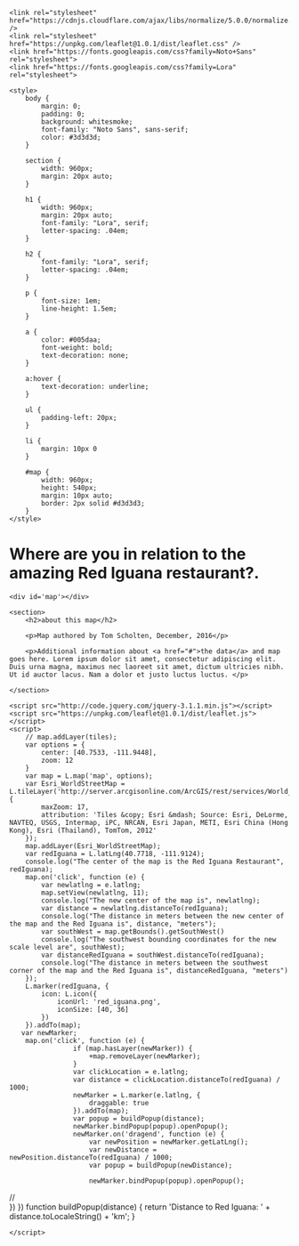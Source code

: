 <html>

<head>
    <meta charset=utf-8 />
    <title>Lab 07 Template</title>
    <meta name='viewport' content='initial-scale=1,maximum-scale=1,user-scalable=no' />

    <link rel="stylesheet" href="https://cdnjs.cloudflare.com/ajax/libs/normalize/5.0.0/normalize.css" />
    <link rel="stylesheet" href="https://unpkg.com/leaflet@1.0.1/dist/leaflet.css" />
    <link href="https://fonts.googleapis.com/css?family=Noto+Sans" rel="stylesheet">
    <link href="https://fonts.googleapis.com/css?family=Lora" rel="stylesheet">

    <style>
        body {
            margin: 0;
            padding: 0;
            background: whitesmoke;
            font-family: "Noto Sans", sans-serif;
            color: #3d3d3d;
        }
        
        section {
            width: 960px;
            margin: 20px auto;
        }
        
        h1 {
            width: 960px;
            margin: 20px auto;
            font-family: "Lora", serif;
            letter-spacing: .04em;
        }
        
        h2 {
            font-family: "Lora", serif;
            letter-spacing: .04em;
        }
        
        p {
            font-size: 1em;
            line-height: 1.5em;
        }
        
        a {
            color: #005daa;
            font-weight: bold;
            text-decoration: none;
        }
        
        a:hover {
            text-decoration: underline;
        }
        
        ul {
            padding-left: 20px;
        }
        
        li {
            margin: 10px 0
        }
        
        #map {
            width: 960px;
            height: 540px;
            margin: 10px auto;
            border: 2px solid #d3d3d3;
        }
    </style>



</head>

<body>
    <h1>Where are you in relation to the amazing Red Iguana restaurant?.</h1>

    <div id='map'></div>

    <section>
        <h2>about this map</h2>

        <p>Map authored by Tom Scholten, December, 2016</p>

        <p>Additional information about <a href="#">the data</a> and map goes here. Lorem ipsum dolor sit amet, consectetur adipiscing elit. Duis urna magna, maximus nec laoreet sit amet, dictum ultricies nibh. Ut id auctor lacus. Nam a dolor et justo luctus luctus. </p>

    </section>

    <script src="http://code.jquery.com/jquery-3.1.1.min.js"></script>
    <script src="https://unpkg.com/leaflet@1.0.1/dist/leaflet.js"></script>
    <script>
        // map.addLayer(tiles);
        var options = {
            center: [40.7533, -111.9448],
            zoom: 12
        }
        var map = L.map('map', options);
        var Esri_WorldStreetMap = L.tileLayer('http://server.arcgisonline.com/ArcGIS/rest/services/World_Street_Map/MapServer/tile/{z}/{y}/{x}', {
            maxZoom: 17,
            attribution: 'Tiles &copy; Esri &mdash; Source: Esri, DeLorme, NAVTEQ, USGS, Intermap, iPC, NRCAN, Esri Japan, METI, Esri China (Hong Kong), Esri (Thailand), TomTom, 2012'
        });
        map.addLayer(Esri_WorldStreetMap);
        var redIguana = L.latLng(40.7718, -111.9124);
        console.log("The center of the map is the Red Iguana Restaurant", redIguana);
        map.on('click', function (e) {
            var newlatlng = e.latlng;
            map.setView(newlatlng, 11);
            console.log("The new center of the map is", newlatlng);
            var distance = newlatlng.distanceTo(redIguana);
            console.log("The distance in meters between the new center of the map and the Red Iguana is", distance, "meters");
            var southWest = map.getBounds().getSouthWest()
            console.log("The southwest bounding coordinates for the new scale level are", southWest);
            var distanceRedIguana = southWest.distanceTo(redIguana);
            console.log("The distance in meters between the southwest corner of the map and the Red Iguana is", distanceRedIguana, "meters")
        });
        L.marker(redIguana, {
            icon: L.icon({
                iconUrl: 'red_iguana.png',
                iconSize: [40, 36]
            })
        }).addTo(map);
       var newMarker;
        map.on('click', function (e) {
                    if (map.hasLayer(newMarker)) {
                        +map.removeLayer(newMarker);
                    }
                    var clickLocation = e.latlng;
                    var distance = clickLocation.distanceTo(redIguana) / 1000;
                    newMarker = L.marker(e.latlng, {
                        draggable: true
                    }).addTo(map);
                    var popup = buildPopup(distance);
                    newMarker.bindPopup(popup).openPopup();
                    newMarker.on('dragend', function (e) {
                        var newPosition = newMarker.getLatLng();
                        var newDistance = newPosition.distanceTo(redIguana) / 1000;
                        var popup = buildPopup(newDistance);
                        
                        newMarker.bindPopup(popup).openPopup();
//                       
                    }) 
        })
                    function buildPopup(distance) {
                        return 'Distance to Red Iguana: ' + distance.toLocaleString() + 'km';
                    } 
    
    </script>

</body>

</html>
